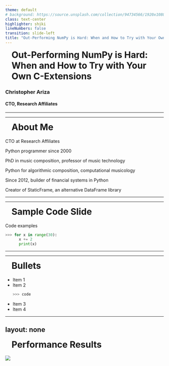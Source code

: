 ```yaml
---
theme: default
# background: https://source.unsplash.com/collection/94734566/1920x1080
class: text-center
highlighter: shiki
lineNumbers: false
transition: slide-left
title: "Out-Performing NumPy is Hard: When and How to Try with Your Own C-Extensions "
---
```


# Out-Performing NumPy is Hard: When and How to Try with Your Own C-Extensions

### Christopher Ariza

#### CTO, Research Affiliates

<style>
h1 {font-size: 0.8em;}
</style>




---
---
# About Me

<Transform :scale="1.2">
<v-clicks>

CTO at Research Affiliates

Python programmer since 2000

PhD in music composition, professor of music technology

Python for algorithmic composition, computational musicology

Since 2012, builder of financial systems in Python

Creator of StaticFrame, an alternative DataFrame library
</v-clicks>
</Transform>




---
---
# Sample Code Slide
<Transform :scale="1.5">

Code examples <uim-rocket />

```python {all|1|2|all} {lines:true, startLine:5}
>>> for x in range(30):
      x += 2
      print(x)
```
</Transform>



---
---
# Bullets


<Transform :scale="1.5">
<v-clicks>

- Item 1
- Item 2
    ```python
    >>> code
    ```
- Item 3
- Item 4
</v-clicks>
</Transform>

<style>
ul li {list-style-type: disc;}
</style>



---
layout: none
---
# Performance Results

<div class="absolute top-80px">
<img src="/first_true_1d.png" class="center" />
</div>

<style>
h1 {font-size: 2em; margin-top: 10px; margin-left: 20px}
</style>


